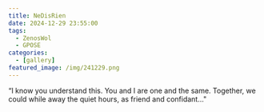 ```yaml
---
title: NeDisRien
date: 2024-12-29 23:55:00
tags:
  - ZenosWol
  - GPOSE
categories:
  - [gallery]
featured_image: /img/241229.png
---
```


“I know you understand this. You and I are one and the same. Together, we could while away the quiet hours, as friend and confidant..."
